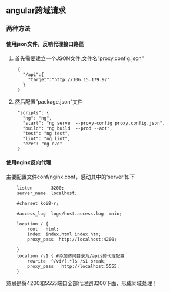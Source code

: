 ## angular跨域请求

### 两种方法

#### 使用json文件，反响代理接口路径

1. 首先需要建立一个JSON文件,文件名”proxy.config.json”
	
		{
		  "/api":{
		    "target":"http://106.15.179.92"
		  }
		}

2. 然后配置”package.json”文件

		"scripts": {
		  "ng": "ng",
		  "start": "ng serve  --proxy-config proxy.config.json",
		  "build": "ng build  --prod --aot",
		  "test": "ng test",
		  "lint": "ng lint",
		  "e2e": "ng e2e"
		}

#### 使用nginx反向代理

主要配置文件conf/nginx.conf，感动其中的‘server’如下

	
        listen       3200;
        server_name  localhost;

        #charset koi8-r;

        #access_log  logs/host.access.log  main;

        location / {
            root   html;
            index  index.html index.htm;
            proxy_pass  http://localhost:4200;
 
        }
	    location /v1 { #添加访问目录为/apis的代理配置
			rewrite  ^/vi/(.*)$ /$1 break;
			proxy_pass   http://localhost:5555;
        }

意思是将4200和5555端口全部代理到3200下面，形成同域处理！

